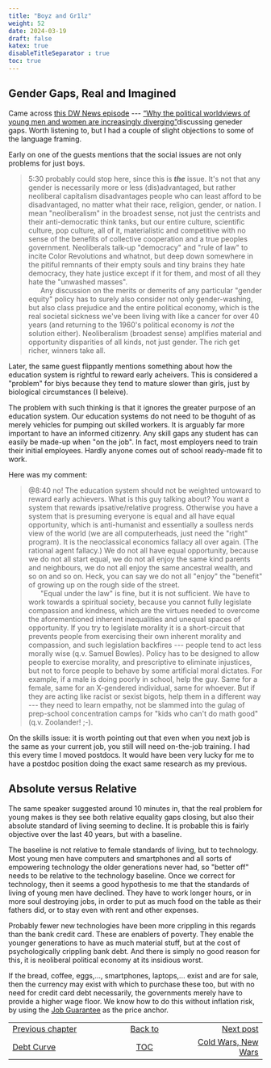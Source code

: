 ```yaml
---
title: "Boyz and Gr1lz"
weight: 52
date: 2024-03-19
draft: false
katex: true
disableTitleSeparator : true
toc: true
---
```


## Gender Gaps, Real and Imagined

Came across 
[this DW News episode](https://www.youtube.com/watch?v=54H8ppxnp8I) --- 
[“Why the political worldviews of young men and women are increasingly diverging”](https://www.youtube.com/watch?v=54H8ppxnp8I)discussing geneder gaps. Worth listening 
to, but I had a couple of slight objections to some of the language framing. 

Early on one of the guests mentions that the social issues are not only 
problems for just boys. 
> 5:30 probably could stop here, since this is **_the_** issue. It's not that 
any gender is necessarily more or less (dis)advantaged, but rather neoliberal 
capitalism disadvantages people who can least afford to be disadvantaged, no 
matter what their race, religion, gender, or nation.  I mean "neoliberalism" 
in the broadest sense, not just the centrists and their anti-democratic think 
tanks, but our entire culture, scientific culture, pop culture, all of it, 
materialistic and competitive with no sense of the benefits of collective 
cooperation and a true peoples government. Neoliberals talk-up "democracy" 
and "rule of law" to incite Color Revolutions and whatnot, but deep down 
somewhere in the pitiful remnants of their empty souls and tiny brains they 
hate democracy, they hate justice except if it for them, and most of all they 
hate the "unwashed masses".  
&nbsp;&nbsp;&nbsp;&nbsp;&nbsp;&nbsp;Any discussion on the merits or demerits 
of any particular "gender equity" policy has to surely also consider not 
only gender-washing, but also class prejudice and the entire political 
economy, which is the real societal sickness we've been living with like a 
cancer for over 40 years (and returning to the 1960's political economy 
is _not_ the solution either). Neoliberalism (broadest sense) amplifies 
material and opportunity disparities of all kinds, not just gender. The rich 
get richer, winners take all.

Later, the same guest flippantly mentions something about how the education 
system is rightful to reward early acheivers. This is considered a "problem" 
for biys because they tend to mature slower than girls, just by biological 
circumstances (I beleive).

The problem with such thinking is that it ignores the greater purpose of an 
education system. Our education systems do not need to be thoguht of as merely 
vehicles for pumping out skilled workers. It is arguably far more important to 
have an informed citizenry. Any skill gaps any student has can easily be 
made-up when "on the job". In fact, most employers need to train their initial 
employees. Hardly anyone comes out of school ready-made fit to work.

Here was my comment:
> @8:40 no!  The education system should not be weighted untoward to reward 
early achievers. What is this guy talking about? You want a system that 
rewards ipsative/relative progress. Otherwise you have a system that is 
presuming everyone is equal and all have equal opportunity, which is 
anti-humanist and essentially a soulless nerds view of the world (we are 
all computerheads, just need the "right" program). It is the neoclassical 
economics fallacy all over again. (The rational agent fallacy.) We do not 
all have equal opportunity, because we do not all start equal, we do not all 
enjoy the same kind parents and neighbours, we do not all enjoy the same 
ancestral wealth, and so on and so on.  Heck, you can say we do not all 
"enjoy" the "benefit" of growing up on the rough side of the street.  
&nbsp;&nbsp;&nbsp;&nbsp;&nbsp;&nbsp;"Equal under the law" is fine, but it is 
not sufficient. We have to work towards a spiritual society, because you 
cannot fully legislate compassion and kindness, which are the virtues needed 
to overcome the aforementioned inherent inequalities and unequal spaces of 
opportunity. If you try to legislate morality it is a short-circuit that 
prevents people from exercising their own inherent morality and compassion, 
and such legislation backfires --- people tend to act less morally wise 
(q.v. Samuel Bowles). Policy has to be designed to allow people to exercise 
morality, and prescriptive to eliminate injustices, but not to force people 
to behave by some artificial moral dictates. For example, if a male is doing 
poorly in school, help the guy. Same for a female, same for an X-gendered 
individual, same for whoever. But if they are acting like racist or sexist 
bigots, help them in a different way --- they need to learn empathy, not be 
slammed into the gulag of prep-school concentration camps for "kids who 
can't do math good" (q.v. Zoolander! ;-).

On the skills issue: it is worth pointing out that even when you next job 
is the same as your current job, you still will need on-the-job training. 
I had this every time I moved postdocs. It would have been very lucky for me 
to have a postdoc position doing the exact same research as my previous. 


## Absolute versus Relative

The same speaker suggested around 10 minutes in, that the real problem for 
young makes is they see both relative equality gaps closing, but also their 
absolute standard of living seeming to decline.  It is probable this is 
fairly objective over the last 40 years, but with a baseline.

The baseline is not relative to female standards of living, but to technology. 
Most young men have computers and smartphones and all sorts of empowering 
technology the older generations never had, so "better off" needs to be 
relative to the technology baseline. Once we correct for technology, then it 
seems a good hypothesis to me that the standards of living of young men 
have declined. They have to work longer hours, or in more soul destroying 
jobs, in order to put as much food on the table as their fathers did, or to 
stay even with rent and other expenses. 

Probably fewer new technologies have been more crippling in this regards 
than the bank credit card. These are enablers of poverty. They enable the 
younger generations to have as much material stuff, but at the cost of 
psychologically crippling bank debt. And there is simply no good reason for 
this, it is neoliberal political economy at its insidious worst.

If the bread, coffee, eggs,..., smartphones, laptops,... exist and are for 
sale, then the currency may exist with which to purchase these too, but with 
no need for credit card debt necessarily, the governments merely have to 
provide a higher wage floor. 
We know how to do this without inflation risk, by using the 
[Job Guarantee](https://pavlina-tcherneva.net/job-guarantee-faq/) as the 
price anchor.


<table style="border-collapse: collapse; border=0;">
    <colgroup>
       <col span="1" style="width: 25%;">
       <col span="1" style="width: 25%;">
       <col span="1" style="width: 20%;">
    </colgroup>
<tr style="border: 1px solid color:#0f0f0f;">
<td style="border: 1px solid color:#0f0f0f;">
<a href="../50_loonytoons">Previous chapter</a></td>
<td style="border: 1px solid color:#0f0f0f; text-align:center;">
<a href="../">Back to</a></td>
<td style="border: 1px solid color:#0f0f0f; text-align:right;">
<a href="../52_coldwars_newwars">Next post</a></td>
</tr>
<tr style="border: 1px solid color:#0f0f0f;">
<td style="border: 1px solid color:#0f0f0f;">
<a href="../50_loonytoons">Debt Curve</a></td>
<td style="border: 1px solid color:#0f0f0f; text-align:center;">
<a href="../">TOC</a></td>
<td style="border: 1px solid color:#0f0f0f; text-align:right;">
<a href="../52_coldwars_newwars">Cold Wars, New Wars</a></td>
</tr>
</table>
